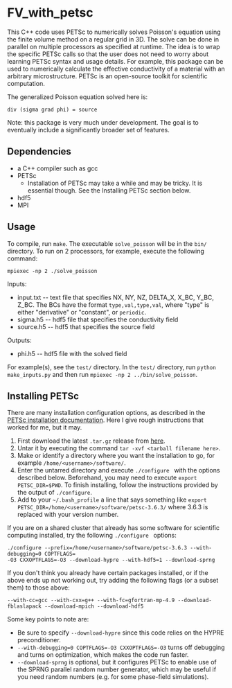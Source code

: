 # FV_with_petsc

This C++ code uses PETSc to numerically solves Poisson's equation using the finite volume method on a regular grid in 3D.
The solve can be done in parallel on multiple processors as specified at runtime. 
The idea is to wrap the specific PETSc calls so that the user does not need to worry about learning PETSc syntax and usage details.
For example, this package can be used to numerically calculate the effective conductivity of a material with an arbitrary microstructure.
PETSc is an open-source toolkit for scientific computation.

The generalized Poisson equation solved here is:

```
div (sigma grad phi) = source
```

Note: this package is very much under development. The goal is to eventually include a significantly broader set of features.

## Dependencies

- a C++ compiler such as gcc
- PETSc
    - Installation of PETSc may take a while and may be tricky. It is essential though. See the Installing PETSc section below.
- hdf5
- MPI

## Usage

To compile, run `make`. The executable `solve_poisson` will be in the `bin/` directory. To run on 2 processors, for example, execute the following command:

```
mpiexec -np 2 ./solve_poisson
```

Inputs:
- input.txt -- text file that specifies NX, NY, NZ, DELTA_X, X_BC, Y_BC, Z_BC. The BCs have the format `type,val,type,val`, where "type" is either "derivative" or "constant", or `periodic`.
- sigma.h5 -- hdf5 file that specifies the conductivity field
- source.h5 -- hdf5 that specifies the source field

Outputs:
- phi.h5 -- hdf5 file with the solved field

For example(s), see the `test/` directory. In the `test/` directory, run `python make_inputs.py` and then run `mpiexec -np 2 ../bin/solve_poisson`. 

## Installing PETSc

There are many installation configuration options, as described in the [PETSc installation documentation](http://www.mcs.anl.gov/petsc/documentation/installation.html).
Here I give rough instructions that worked for me, but it may.

1. First download the latest `.tar.gz` release from [here](http://www.mcs.anl.gov/petsc/download/index.html). 
2. Untar it by executing the command `tar -xvf <tarball filename here>`. 
3. Make or identify a directory where you want the installation to go, for example `/home/<username>/software/`.
4. Enter the untarred directory and execute `./configure ` with the options described below. Beforehand, you may need to execute `export PETSC_DIR=$PWD`. To finish installing, follow the instructions provided by the output of `./configure`.
5. Add to your `~/.bash_profile` a line that says something like `export PETSC_DIR=/home/<username>/software/petsc-3.6.3/` where 3.6.3 is replaced with your version number.

If you are on a shared cluster that already has some software for scientific computing installed, try the following `./configure ` options:

```
./configure --prefix=/home/<username>/software/petsc-3.6.3 --with-debugging=0 COPTFLAGS=
-O3 CXXOPTFLAGS=-O3 --download-hypre --with-hdf5=1 --download-sprng
```

If you don't think you already have certain packages installed, or if the above ends up not working out, try adding the following flags (or a subset them) to those above:

```
--with-cc=gcc --with-cxx=g++ --with-fc=gfortran-mp-4.9 --download-fblaslapack --download-mpich --download-hdf5
```

Some key points to note are:
- Be sure to specify `--download-hypre` since this code relies on the HYPRE preconditioner.
- `--with-debugging=0 COPTFLAGS=-O3 CXXOPTFLAGS=-O3` turns off debugging and turns on optimization, which makes the code run faster.
- `--download-sprng` is optional, but it configures PETSc to enable use of the SPRNG parallel random number generator, which may be useful if you need random numbers (e.g. for some phase-field simulations).